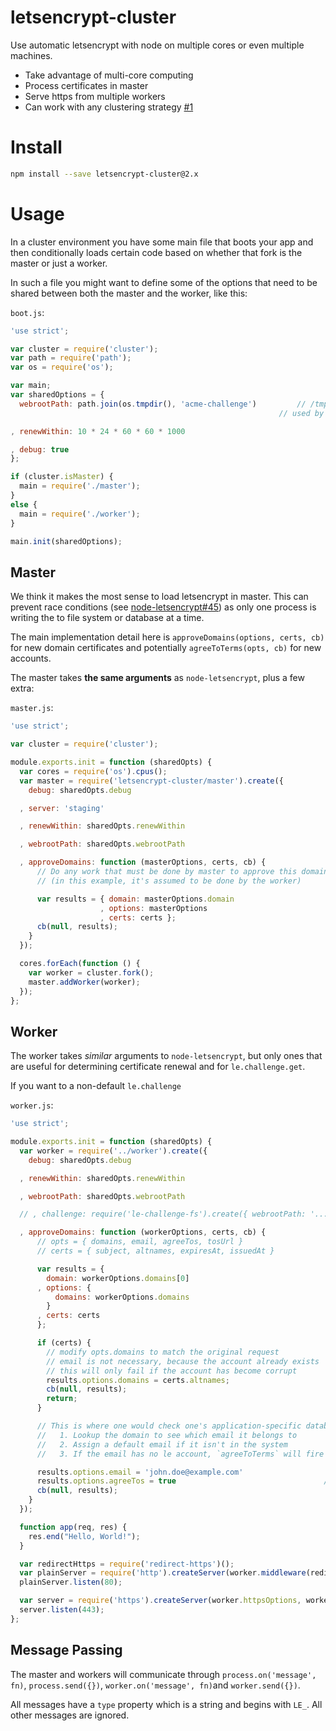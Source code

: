 letsencrypt-cluster
===================

Use automatic letsencrypt with node on multiple cores or even multiple machines.

* Take advantage of multi-core computing
* Process certificates in master
* Serve https from multiple workers
* Can work with any clustering strategy [#1](https://github.com/Daplie/letsencrypt-cluster/issues/1)

Install
=======

```bash
npm install --save letsencrypt-cluster@2.x
```

Usage
=====

In a cluster environment you have some main file that boots your app
and then conditionally loads certain code based on whether that fork
is the master or just a worker.

In such a file you might want to define some of the options that need
to be shared between both the master and the worker, like this:

`boot.js`:
```javascript
'use strict';

var cluster = require('cluster');
var path = require('path');
var os = require('os');

var main;
var sharedOptions = {
  webrootPath: path.join(os.tmpdir(), 'acme-challenge')			// /tmp/acme-challenge
                                                            // used by le-challenge-fs, the default plugin

, renewWithin: 10 * 24 * 60 * 60 * 1000 										// 10 days before expiration

, debug: true
};

if (cluster.isMaster) {
  main = require('./master');
}
else {
  main = require('./worker');
}

main.init(sharedOptions);
```

Master
------

We think it makes the most sense to load letsencrypt in master.
This can prevent race conditions (see [node-letsencrypt#45](https://github.com/Daplie/node-letsencrypt/issues/45))
as only one process is writing the to file system or database at a time.

The main implementation detail here is `approveDomains(options, certs, cb)` for new domain certificates
and potentially `agreeToTerms(opts, cb)` for new accounts.

The master takes **the same arguments** as `node-letsencrypt`, plus a few extra:

`master.js`:
```javascript
'use strict';

var cluster = require('cluster');

module.exports.init = function (sharedOpts) {
  var cores = require('os').cpus();
  var master = require('letsencrypt-cluster/master').create({
    debug: sharedOpts.debug

  , server: 'staging'                                                       // CHANGE TO PRODUCTION

  , renewWithin: sharedOpts.renewWithin

  , webrootPath: sharedOpts.webrootPath

  , approveDomains: function (masterOptions, certs, cb) {
      // Do any work that must be done by master to approve this domain
      // (in this example, it's assumed to be done by the worker)

      var results = { domain: masterOptions.domain                          // required
                    , options: masterOptions                                // domains, email, agreeTos
                    , certs: certs };                                       // altnames, privkey, cert
      cb(null, results);
    }
  });

  cores.forEach(function () {
    var worker = cluster.fork();
    master.addWorker(worker);
  });
};
```

Worker
------

The worker takes *similar* arguments to `node-letsencrypt`,
but only ones that are useful for determining certificate
renewal and for `le.challenge.get`.

If you want to  a non-default `le.challenge`

`worker.js`:
```javascript
'use strict';

module.exports.init = function (sharedOpts) {
  var worker = require('../worker').create({
    debug: sharedOpts.debug

  , renewWithin: sharedOpts.renewWithin

  , webrootPath: sharedOpts.webrootPath

  // , challenge: require('le-challenge-fs').create({ webrootPath: '...', ... })

  , approveDomains: function (workerOptions, certs, cb) {
      // opts = { domains, email, agreeTos, tosUrl }
      // certs = { subject, altnames, expiresAt, issuedAt }

      var results = {
        domain: workerOptions.domains[0]
      , options: {
          domains: workerOptions.domains
        }
      , certs: certs
      };

      if (certs) {
        // modify opts.domains to match the original request
        // email is not necessary, because the account already exists
        // this will only fail if the account has become corrupt
        results.options.domains = certs.altnames;
        cb(null, results);
        return;
      }

      // This is where one would check one's application-specific database:
      //   1. Lookup the domain to see which email it belongs to
      //   2. Assign a default email if it isn't in the system
      //   3. If the email has no le account, `agreeToTerms` will fire unless `agreeTos` is preset

      results.options.email = 'john.doe@example.com'
      results.options.agreeTos = true                                 // causes agreeToTerms to be skipped
      cb(null, results);
    }
  });

  function app(req, res) {
    res.end("Hello, World!");
  }

  var redirectHttps = require('redirect-https')();
  var plainServer = require('http').createServer(worker.middleware(redirectHttps));
  plainServer.listen(80);

  var server = require('https').createServer(worker.httpsOptions, worker.middleware(app));
  server.listen(443);
};
```

Message Passing
---------------

The master and workers will communicate through `process.on('message', fn)`, `process.send({})`,
`worker.on('message', fn)`and `worker.send({})`.

All messages have a `type` property which is a string and begins with `LE_`.
All other messages are ignored.
